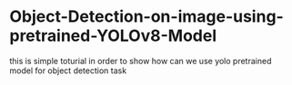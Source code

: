 # Object-Detection-on-image-using-pretrained-YOLOv8-Model
this is simple toturial in order to show how can we use yolo pretrained model for object detection task
